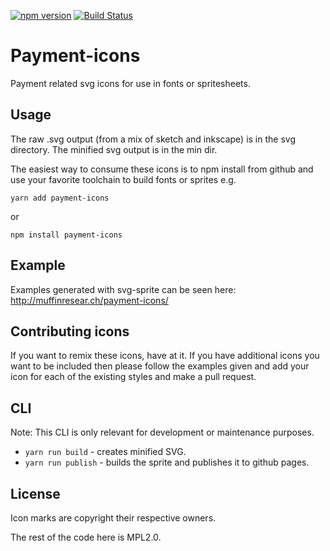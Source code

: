 [![npm version](https://badge.fury.io/js/payment-icons.svg)](http://badge.fury.io/js/payment-icons)
[![Build Status](https://travis-ci.org/muffinresearch/payment-icons.svg?branch=master)](https://travis-ci.org/muffinresearch/payment-icons)

# Payment-icons

Payment related svg icons for use in fonts or spritesheets.

## Usage

The raw .svg output (from a mix of sketch and inkscape) is in the svg directory. The minified svg
output is in the min dir.

The easiest way to consume these icons is to npm install from github and use your favorite toolchain
to build fonts or sprites e.g.

`yarn add payment-icons`

or

`npm install payment-icons`

## Example

Examples generated with svg-sprite can be seen here: http://muffinresear.ch/payment-icons/

## Contributing icons

If you want to remix these icons, have at it. If you have additional icons you want to be included
then please follow the examples given and add your icon for each of the existing styles
and make a pull request.


## CLI

Note: This CLI is only relevant for development or maintenance purposes.

* `yarn run build` - creates minified SVG.
* `yarn run publish` - builds the sprite and publishes it to github pages.

##  License

Icon marks are copyright their respective owners.

The rest of the code here is MPL2.0.
